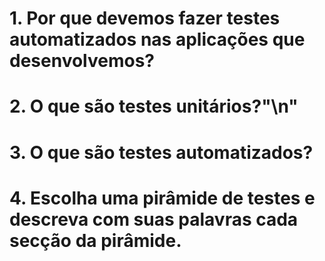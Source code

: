 # 1. Por que devemos fazer testes automatizados nas aplicações que desenvolvemos?

# 2. O que são testes unitários?"\n"
# 3. O que são testes automatizados?
# 4. Escolha uma pirâmide de testes e descreva com suas palavras cada secção da pirâmide.
